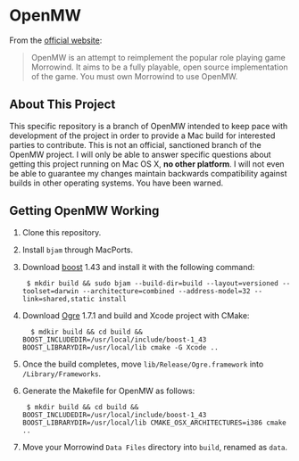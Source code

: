 OpenMW
======

From the [official website][]:

> OpenMW is an attempt to reimplement the popular role playing game Morrowind. It aims to be a fully playable, open source implementation of the game. You must own Morrowind to use OpenMW.

About This Project
------------------

This specific repository is a branch of OpenMW intended to keep pace with development of the project in order to provide a Mac build for interested parties to contribute. This is not an official, sanctioned branch of the OpenMW project. I will only be able to answer specific questions about getting this project running on Mac OS X, **no other platform**. I will not even be able to guarantee my changes maintain backwards compatibility against builds in other operating systems. You have been warned.

Getting OpenMW Working
----------------------

1. Clone this repository.
2. Install `bjam` through MacPorts.
3. Download [boost][] 1.43 and install it with the following command:
    
        $ mkdir build && sudo bjam --build-dir=build --layout=versioned --toolset=darwin --architecture=combined --address-model=32 --link=shared,static install

4. Download [Ogre][] 1.7.1 and build and Xcode project with CMake:

         $ mdkir build && cd build && BOOST_INCLUDEDIR=/usr/local/include/boost-1_43 BOOST_LIBRARYDIR=/usr/local/lib cmake -G Xcode ..

5. Once the build completes, move `lib/Release/Ogre.framework` into `/Library/Frameworks`.

6. Generate the Makefile for OpenMW as follows:

        $ mkdir build && cd build && BOOST_INCLUDEDIR=/usr/local/include/boost-1_43 BOOST_LIBRARYDIR=/usr/local/lib CMAKE_OSX_ARCHITECTURES=i386 cmake ..
        
7. Move your Morrowind `Data Files` directory into `build`, renamed as `data`.

[boost]: http://www.boost.org
[Ogre]: http://www.ogre3d.org
[official website]: http://openmw.com
[Will Thimbleby's Ogre Framework]: http://www.thimbleby.net/ogre/